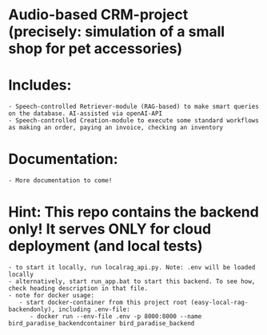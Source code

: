 # Audio-based CRM-project (precisely: simulation of a small shop for pet accessories)

# Includes:

    - Speech-controlled Retriever-module (RAG-based) to make smart queries on the database. AI-assisted via openAI-API
    - Speech-controlled Creation-module to execute some standard workflows as making an order, paying an invoice, checking an inventory

# Documentation:

    - More documentation to come!

# Hint: This repo contains the backend only! It serves ONLY for cloud deployment (and local tests)

    - to start it locally, run localrag_api.py. Note: .env will be loaded locally
    - alternatively, start run_app.bat to start this backend. To see how, check heading description in that file.
    - note for docker usage:
       - start docker-container from this project root (easy-local-rag-backendonly), including .env-file:
          - docker run --env-file .env -p 8000:8000 --name bird_paradise_backendcontainer bird_paradise_backend
